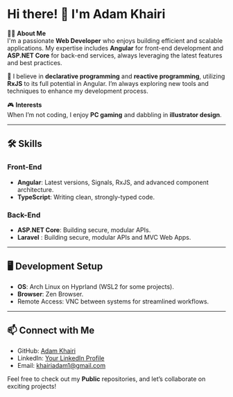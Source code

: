# Hi there! 👋 I'm Adam Khairi

👨‍💻 **About Me**  
I'm a passionate **Web Developer** who enjoys building efficient and scalable applications. My expertise includes **Angular** for front-end development and **ASP.NET Core** for back-end services, always leveraging the latest features and best practices.  

🌟 I believe in **declarative programming** and **reactive programming**, utilizing **RxJS** to its full potential in Angular. I’m always exploring new tools and techniques to enhance my development process.

🎮 **Interests**  
When I’m not coding, I enjoy **PC gaming** and dabbling in **illustrator design**.  

---

## 🛠️ Skills

### Front-End  
- **Angular**: Latest versions, Signals, RxJS, and advanced component architecture.  
- **TypeScript**: Writing clean, strongly-typed code.  

### Back-End  
- **ASP.NET Core**: Building secure, modular APIs.
- **Laravel** :  Building secure, modular APIs and MVC Web Apps.

---

## 🖥️ Development Setup  
- **OS**: Arch Linux on Hyprland (WSL2 for some projects).  
- **Browser**: Zen Browser.  
- Remote Access: VNC between systems for streamlined workflows.  

---

## 📫 Connect with Me
- GitHub: [Adam Khairi](https://github.com/adamkhairi)  
- LinkedIn: [Your LinkedIn Profile](https://www.linkedin.com/in/adam-khairi)  
- Email: khairiadam1@gmail.com  

Feel free to check out my **Public** repositories, and let’s collaborate on exciting projects!
